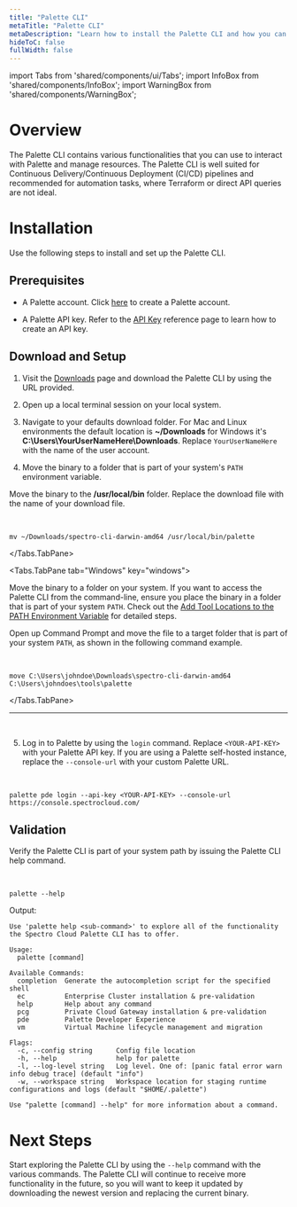 ```yaml
---
title: "Palette CLI"
metaTitle: "Palette CLI"
metaDescription: "Learn how to install the Palette CLI and how you can use the CLI with Palette Dev Engine."
hideToC: false
fullWidth: false
---
```


import Tabs from 'shared/components/ui/Tabs';
import InfoBox from 'shared/components/InfoBox';
import WarningBox from 'shared/components/WarningBox';


# Overview

The Palette CLI contains various functionalities that you can use to interact with Palette and manage resources. The Palette CLI is well suited for Continuous Delivery/Continuous Deployment (CI/CD) pipelines and recommended for automation tasks, where Terraform or direct API queries are not ideal.

# Installation

Use the following steps to install and set up the Palette CLI.


## Prerequisites

- A Palette account. Click [here](https://console.spectrocloud.com/) to create a Palette account.


- A Palette API key. Refer to the [API Key](/user-management/user-authentication/#apikey) reference page to learn how to create an API key.



## Download and Setup

1. Visit the [Downloads](/spectro-downloads#palettecli) page and download the Palette CLI by using the URL provided.


2. Open up a local terminal session on your local system.


3. Navigate to your defaults download folder. For Mac and Linux environments the default location is **~/Downloads** for Windows it's **C:\Users\YourUserNameHere\Downloads**. Replace `YourUserNameHere` with the name of the user account.


4. Move the binary to a folder that is part of your system's `PATH` environment variable.


<Tabs>
<Tabs.TabPane tab="MacOS/Linux" key="linux-mac">

Move the binary to the **/usr/local/bin** folder. Replace the download file with the name of your download file.

<br />

```shell
mv ~/Downloads/spectro-cli-darwin-amd64 /usr/local/bin/palette
```

</Tabs.TabPane>

<Tabs.TabPane tab="Windows" key="windows">

Move the binary to a folder on your system. If you want to access the Palette CLI from the command-line, ensure you place the binary in a folder that is part of your system `PATH`. Check out the [Add Tool Locations to the PATH Environment Variable](https://learn.microsoft.com/en-us/previous-versions/office/developer/sharepoint-2010/ee537574(v=office.14)) for detailed steps.

Open up Command Prompt and move the file to a target folder that is part of your system `PATH`, as shown in the following command example. 

<br />

```shell
move C:\Users\johndoe\Downloads\spectro-cli-darwin-amd64 C:\Users\johndoes\tools\palette
```



</Tabs.TabPane>

</Tabs>

---

<br />
   

5. Log in to Palette by using the `login` command. Replace `<YOUR-API-KEY>` with your Palette API key. If you are using a Palette self-hosted instance, replace the `--console-url` with your custom Palette URL.

  <br />

  ```shell
  palette pde login --api-key <YOUR-API-KEY> --console-url https://console.spectrocloud.com/
  ```

## Validation

Verify the Palette CLI is part of your system path by issuing the Palette CLI help command.

  <br />

  ```shell
  palette --help
  ```

  Output:
  ```shell
  Use 'palette help <sub-command>' to explore all of the functionality the Spectro Cloud Palette CLI has to offer.

  Usage:
    palette [command]

  Available Commands:
    completion  Generate the autocompletion script for the specified shell
    ec          Enterprise Cluster installation & pre-validation
    help        Help about any command
    pcg         Private Cloud Gateway installation & pre-validation
    pde         Palette Developer Experience
    vm          Virtual Machine lifecycle management and migration

  Flags:
    -c, --config string      Config file location
    -h, --help               help for palette
    -l, --log-level string   Log level. One of: [panic fatal error warn info debug trace] (default "info")
    -w, --workspace string   Workspace location for staging runtime configurations and logs (default "$HOME/.palette")

  Use "palette [command] --help" for more information about a command.
  ```


  # Next Steps

Start exploring the Palette CLI by using the `--help` command with the various commands. The Palette CLI will continue to receive more functionality in the future, so you will want to keep it updated by downloading the newest version and replacing the current binary.